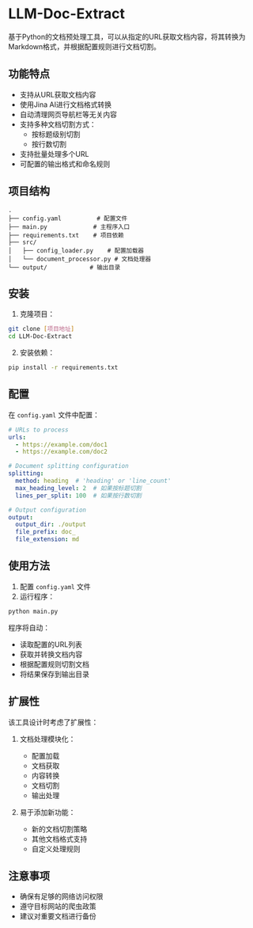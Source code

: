 # LLM-Doc-Extract

基于Python的文档预处理工具，可以从指定的URL获取文档内容，将其转换为Markdown格式，并根据配置规则进行文档切割。

## 功能特点

- 支持从URL获取文档内容
- 使用Jina AI进行文档格式转换
- 自动清理网页导航栏等无关内容
- 支持多种文档切割方式：
  - 按标题级别切割
  - 按行数切割
- 支持批量处理多个URL
- 可配置的输出格式和命名规则

## 项目结构

```
.
├── config.yaml          # 配置文件
├── main.py             # 主程序入口
├── requirements.txt    # 项目依赖
├── src/
│   ├── config_loader.py    # 配置加载器
│   └── document_processor.py # 文档处理器
└── output/            # 输出目录
```

## 安装

1. 克隆项目：
```bash
git clone [项目地址]
cd LLM-Doc-Extract
```

2. 安装依赖：
```bash
pip install -r requirements.txt
```

## 配置

在 `config.yaml` 文件中配置：

```yaml
# URLs to process
urls:
  - https://example.com/doc1
  - https://example.com/doc2

# Document splitting configuration
splitting:
  method: heading  # 'heading' or 'line_count'
  max_heading_level: 2  # 如果按标题切割
  lines_per_split: 100  # 如果按行数切割

# Output configuration
output:
  output_dir: ./output
  file_prefix: doc_
  file_extension: md
```

## 使用方法

1. 配置 `config.yaml` 文件
2. 运行程序：
```bash
python main.py
```

程序将自动：
- 读取配置的URL列表
- 获取并转换文档内容
- 根据配置规则切割文档
- 将结果保存到输出目录

## 扩展性

该工具设计时考虑了扩展性：

1. 文档处理模块化：
   - 配置加载
   - 文档获取
   - 内容转换
   - 文档切割
   - 输出处理

2. 易于添加新功能：
   - 新的文档切割策略
   - 其他文档格式支持
   - 自定义处理规则

## 注意事项

- 确保有足够的网络访问权限
- 遵守目标网站的爬虫政策
- 建议对重要文档进行备份
